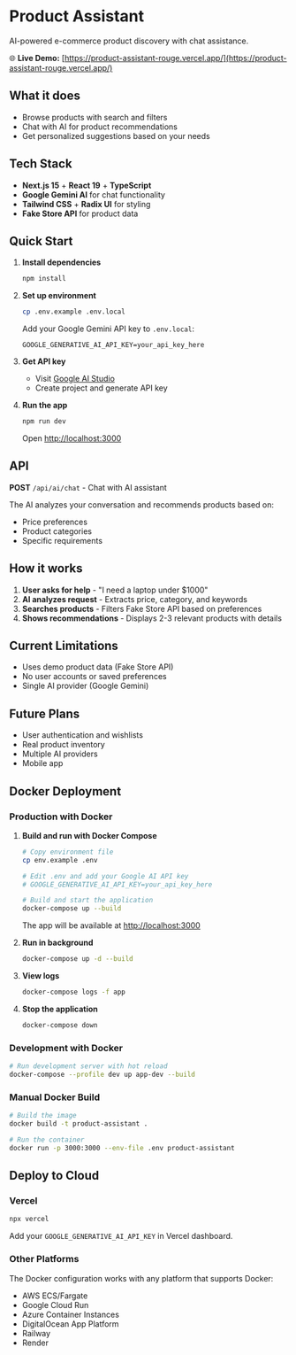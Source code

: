 # Product Assistant

AI-powered e-commerce product discovery with chat assistance.

🌐 **Live Demo:** [https://product-assistant-rouge.vercel.app/](https://product-assistant-rouge.vercel.app/)

## What it does

- Browse products with search and filters
- Chat with AI for product recommendations
- Get personalized suggestions based on your needs

## Tech Stack

- **Next.js 15** + **React 19** + **TypeScript**
- **Google Gemini AI** for chat functionality
- **Tailwind CSS** + **Radix UI** for styling
- **Fake Store API** for product data

## Quick Start

1. **Install dependencies**

   ```bash
   npm install
   ```

2. **Set up environment**

   ```bash
   cp .env.example .env.local
   ```

   Add your Google Gemini API key to `.env.local`:

   ```env
   GOOGLE_GENERATIVE_AI_API_KEY=your_api_key_here
   ```

3. **Get API key**

   - Visit [Google AI Studio](https://aistudio.google.com/)
   - Create project and generate API key

4. **Run the app**

   ```bash
   npm run dev
   ```

   Open [http://localhost:3000](http://localhost:3000)

## API

**POST** `/api/ai/chat` - Chat with AI assistant

The AI analyzes your conversation and recommends products based on:

- Price preferences
- Product categories
- Specific requirements

## How it works

1. **User asks for help** - "I need a laptop under $1000"
2. **AI analyzes request** - Extracts price, category, and keywords
3. **Searches products** - Filters Fake Store API based on preferences
4. **Shows recommendations** - Displays 2-3 relevant products with details

## Current Limitations

- Uses demo product data (Fake Store API)
- No user accounts or saved preferences
- Single AI provider (Google Gemini)

## Future Plans

- User authentication and wishlists
- Real product inventory
- Multiple AI providers
- Mobile app

## Docker Deployment

### Production with Docker

1. **Build and run with Docker Compose**

   ```bash
   # Copy environment file
   cp env.example .env

   # Edit .env and add your Google AI API key
   # GOOGLE_GENERATIVE_AI_API_KEY=your_api_key_here

   # Build and start the application
   docker-compose up --build
   ```

   The app will be available at [http://localhost:3000](http://localhost:3000)

2. **Run in background**

   ```bash
   docker-compose up -d --build
   ```

3. **View logs**

   ```bash
   docker-compose logs -f app
   ```

4. **Stop the application**

   ```bash
   docker-compose down
   ```

### Development with Docker

```bash
# Run development server with hot reload
docker-compose --profile dev up app-dev --build
```

### Manual Docker Build

```bash
# Build the image
docker build -t product-assistant .

# Run the container
docker run -p 3000:3000 --env-file .env product-assistant
```

## Deploy to Cloud

### Vercel

```bash
npx vercel
```

Add your `GOOGLE_GENERATIVE_AI_API_KEY` in Vercel dashboard.

### Other Platforms

The Docker configuration works with any platform that supports Docker:

- AWS ECS/Fargate
- Google Cloud Run
- Azure Container Instances
- DigitalOcean App Platform
- Railway
- Render
